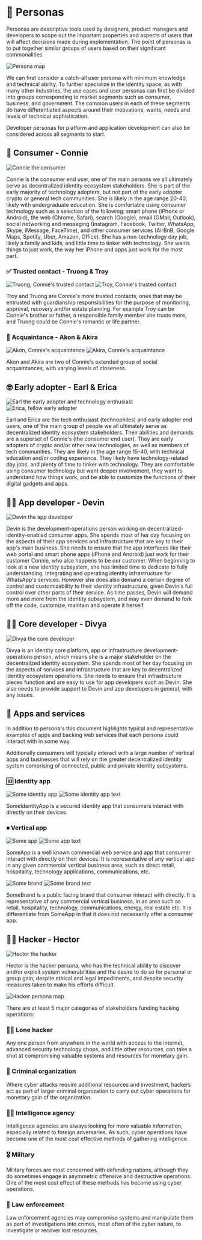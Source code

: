 # 👤 Personas

Personas are descriptive tools used by designers, product managers and developers to scope out the important properties and aspects of users that will affect decisions made during implementation. The point of personas is to put together similar groups of users based on their significant commonalities.

![Persona map](images/persona-map.png)

We can first consider a catch-all user persona with minimum knowledge and technical ability. To further specialize in the identity space, as with many other industries, the use cases and user personas can first be divided into groups corresponding to market segments such as consumer, business, and government. The common users in each of these segments do have differentiated aspects around their motivations, wants, needs and levels of technical sophistication.

Developer personas for platform and application development can also be considered across all segments to start.

## 👩 Consumer - Connie

![Connie the consumer](images/connie-consumer.png)

Connie is the consumer end user, one of the main persons we all ultimately serve as decentralized identity ecosystem stakeholders. She is part of the early majority of technology adopters, but not part of the early adopter crypto or general tech communities. She is likely in the age range 20-40, likely with undergraduate education. She is comfortable using consumer technology such as a selection of the following: smart phone (iPhone or Android), the web (Chrome, Safari), search (Google), email (GMail, Outlook), social networking and messaging (Instagram, Facebook, Twitter, WhatsApp, Skype, iMessage, FaceTime), and other consumer services (AirBnB, Google Maps, Spotify, Uber, Amazon, Office). She has a non-technology day job, likely a family and kids, and little time to tinker with technology. She wants things to just work, the way her iPhone and apps just work for the most part.

### ✅ Trusted contact - Truong & Troy

![Truong, Connie's trusted contact](images/truong-trusted-contact@128h.png) ![Troy, Connie's trusted contact](images/troy-trusted-contact@128h.png)

Troy and Truong are Connie's more trusted contacts, ones that may be entrusted with guardianship responsibilities for the purpose of monitoring, approval, recovery and/or estate planning. For example Troy can be Connie's brother or father, a responsible family member she trusts more, and Truong could be Connie's romantic or life partner.

### 👋 Acquaintance - Akon & Akira

![Akon, Connie's acquaintance](images/akon-acquaintance@128h.png) ![Akira, Connie's acquaintance](images/akira-acquaintance@128h.png)

Akon and Akira are two of Connie's extended group of social acquaintances, with varying levels of closeness.

## 🤓 Early adopter - Earl & Erica

![Earl the early adopter and technology enthusiast](images/earl-early-adopter.png) ![Erica, fellow early adopter](images/erica-early-adopter.png)

Earl and Erica are the tech enthusiast (technophiles) and early adopter end users, one of the main group of people we all ultimately serve as decentralized identity ecosystem stakeholders. Their abilities and demands are a superset of Connie's (the consumer end user). They are early adopters of crypto and/or other new technologies, as well as members of tech communities. They are likely in the age range 15-40, with technical education and/or coding experience. They likely have technology-related day jobs, and plenty of time to tinker with technology. They are comfortable using consumer technology but want deeper involvement, they want to understand how things work, and be able to customize the functions of their digital gadgets and apps.

## 🧑‍💻 App developer - Devin

![Devin the app developer](images/devin-app-dev.png)

Devin is the development-operations person working on decentralized-identity-enabled consumer apps. She spends most of her day focusing on the aspects of their app services and infrastructure that are key to their app's main business. She needs to ensure that the app interfaces like their web portal and smart phone apps (iPhone and Android) just work for their customer Connie, who also happens to be our customer. When beginning to look at a new identity subsystem, she has limited time to dedicate to fully understanding, integrating and operating identity infrastructure for WhatsApp's services. However she does also demand a certain degree of control and customizability to their identity infrastructure, given Devin's full control over other parts of their service. As time passes, Devin will demand more and more from the identity subsystem, and may even demand to fork off the code, customize, maintain and operate it herself.

## 🧑‍💻 Core developer - Divya

![Divya the core developer](images/divya-core-dev.png)

Divya is an identity core platform, app or infrastructure development-operations person, which means she is a major stakeholder on the decentralized identity ecosystem. She spends most of her day focusing on the aspects of services and infrastructure that are key to decentralized identity ecosystem operations. She needs to ensure that infrastructure pieces function and are easy to use for app developers such as Devin. She also needs to provide support to Devin and app developers in general, with any issues.

## 📲 Apps and services

In addition to persona's this document highlights typical and representative examples of apps and backing web services that each persona could interact with in some way.

Additionally consumers will typically interact with a large number of vertical apps and businesses that will rely on the greater decentralized identity system comprising of connected, public and private identity subsystems.

### 🆔 Identity app

![Some identity app](images/some-identity-app@128h.png) ![Some identity app text](images/some-identity-app-text@128h.png)

SomeIdentityApp is a secured identity app that consumers interact with directly on their devices.

### ⏹ Vertical app

![Some app](images/some-app@128h.png) ![Some app text](images/some-app-text@128h.png)

SomeApp is a well known commercial web service and app that consumer interact with directly on their devices. It is representative of any vertical app in any given commercial vertical business area, such as direct retail, hospitality, technology applications, communications, etc.

![Some brand](images/some-brand@128h.png) ![Some brand text](images/some-brand-text@128h.png)

SomeBrand is a public facing brand that consumer interact with directly. It is representative of any commercial vertical business, in an area such as retail, hospitality, technology, communications, energy, real estate etc. It is differentiate from SomeApp in that it does not necessarily offer a consumer app.

## 👨‍💻 Hacker - Hector

![Hector the hacker](images/hector-hacker.png)

Hector is the hacker persona, who has the technical ability to discover and/or exploit system vulnerabilities and the desire to do so for personal or group gain, despite ethical and legal impediments, and despite security measures taken to make his efforts difficult.

![Hacker persona map](images/hacker-persona-map.png)

There are at least 5 major categories of stakeholders funding hacking operations:

### 👨‍💻 Lone hacker

Any one person from anywhere in the world with access to the internet, advanced security technology chops, and little other resources, can take a shot at compromising valuable systems and resources for monetary gain.

### 🔫 Criminal organization

Where cyber attacks require additional resources and investment, hackers act as part of larger criminal organization to carry out cyber operations for monetary gain of the organization.

### 🕵️‍♀️ Intelligence agency

Intelligence agencies are always looking for more valuable information, especially related to foreign adversaries. As such, cyber operations have become one of the most cost effective methods of gathering intelligence.

### 🎖 Military

Military forces are most concerned with defending nations, although they do sometimes engage in asymmetric offensive and destructive operations. One of the most cost effect of these methods has become using cyber operations.

### 👮 Law enforcement

Law enforcement agencies may compromise systems and manipulate them as part of investigations into crimes, most often of the cyber nature, to investigate or recover lost resources.
